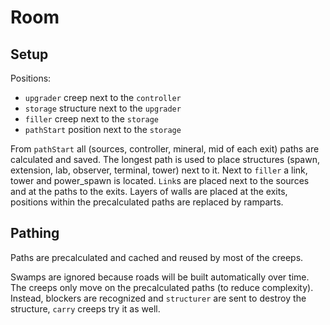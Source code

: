 # Room

## Setup

Positions:
 - `upgrader` creep next to the `controller`
 - `storage` structure next to the `upgrader`
 - `filler` creep next to the `storage`
 - `pathStart` position next to the `storage`


From `pathStart` all (sources, controller, mineral, mid of each exit) paths
are calculated and saved. The longest path is used to place structures (spawn,
extension, lab, observer, terminal, tower) next to it. Next to `filler` a link,
tower and power_spawn is located. `Link`s are placed next to the sources and at
the paths to the exits. Layers of walls are placed at the exits, positions
within the precalculated paths are replaced by ramparts.

## Pathing

Paths are precalculated and cached and reused by most of the creeps.

Swamps are ignored because roads will be built automatically over time.
The creeps only move on the precalculated paths (to reduce complexity). Instead, blockers are recognized and `structurer` are sent to destroy the structure, `carry` creeps try it as well.